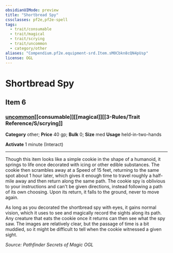 ```yaml
---
obsidianUIMode: preview
title: "Shortbread Spy"
cssclasses: pf2e,pf2e-spell
tags:
  - trait/consumable
  - trait/magical
  - trait/scrying
  - trait/uncommon
  - category/other
aliases: "Compendium.pf2e.equipment-srd.Item.sM0Cbkn8cQN4pUsp"
license: OGL
---
```

# Shortbread Spy
## Item 6
### [uncommon](uncommon.md "Uncommon Rarity Trait")[[consumable]][[magical]][[3-Rules/Trait Reference/S/scrying]]

**Category** other; 
**Price** 40 gp; 
**Bulk** 0; **Size** med
**Usage** held-in-two-hands

**Activate** 1 minute (Interact)

* * *

Though this item looks like a simple cookie in the shape of a humanoid, it springs to life once decorated with icing or other edible substances. The cookie then scrambles away at a Speed of 15 feet, returning to the same spot about 1 hour later, which gives it enough time to travel roughly a half-mile away and then return along the same path. The cookie spy is oblivious to your instructions and can't be given directions, instead following a path of its own choosing. Upon its return, it falls to the ground, never to move again.

As long as you decorated the shortbread spy with eyes, it gains normal vision, which it uses to see and magically record the sights along its path. Any creature that eats the cookie once it returns can then see what the spy saw. The images are relatively clear, but the passage of time is a bit muddied, so it might be difficult to tell when the cookie witnessed a given sight.

*Source: Pathfinder Secrets of Magic*
*OGL*